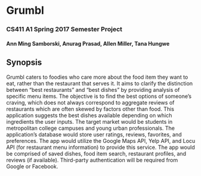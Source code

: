 # Grumbl
### CS411 A1 Spring 2017 Semester Project
#### Ann Ming Samborski, Anurag Prasad, Allen Miller, Tana Hungwe

## Synopsis 
Grumbl caters to foodies who care more about the food item they want to eat, rather than the restaurant that serves it. It aims to clarify the distinction between “best restaurants” and “best dishes” by providing analysis of specific menu items. The objective is to find the best options of someone’s craving, which does not always correspond to aggregate reviews of restaurants which are often skewed by factors other than food. This application suggests the best dishes available depending on which ingredients the user inputs. The target market would be students in metropolitan college campuses and young urban professionals. The application’s database would store user ratings, reviews, favorites, and preferences. The app would utilize the Google Maps API, Yelp API, and Locu API (for restaurant menu information) to provide this service. The app would be comprised of saved dishes, food item search, restaurant profiles, and reviews (if available). Third-party authentication will be required from Google or Facebook.